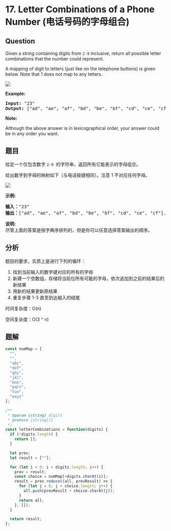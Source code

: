 # 17. Letter Combinations of a Phone Number (电话号码的字母组合)

## Question

Given a string containing digits from `2-9` inclusive, return all possible letter combinations that the number could represent.

A mapping of digit to letters (just like on the telephone buttons) is given below. Note that 1 does not map to any letters.

![](http://upload.wikimedia.org/wikipedia/commons/thumb/7/73/Telephone-keypad2.svg/200px-Telephone-keypad2.svg.png)

**Example:**

<pre><strong>Input: </strong>"23"
<strong>Output:</strong> ["ad", "ae", "af", "bd", "be", "bf", "cd", "ce", "cf"].
</pre>

**Note:**

Although the above answer is in lexicographical order, your answer could be in any order you want.

## 题目

给定一个仅包含数字 `2-9`  的字符串，返回所有它能表示的字母组合。

给出数字到字母的映射如下（与电话按键相同）。注意 1 不对应任何字母。

![](http://upload.wikimedia.org/wikipedia/commons/thumb/7/73/Telephone-keypad2.svg/200px-Telephone-keypad2.svg.png)

**示例:**

<pre><strong>输入：</strong>"23"
<strong>输出：</strong>["ad", "ae", "af", "bd", "be", "bf", "cd", "ce", "cf"].
</pre>

**说明:**  
尽管上面的答案是按字典序排列的，但是你可以任意选择答案输出的顺序。

## 分析

题目的要求，实质上是进行下列的循环：

1. 找到当前输入的数字键对应的所有的字母
2. 新建一个空数组，存储将当前位所有可能的字母，依次追加到之前的结果后的新结果
3. 用新的结果更新原结果
4. 重复步骤 1-3 直至到达输入的结尾

时间复杂度：O(n)

空间复杂度：O(3 ^ n)

## 题解

```javascript
const numMap = [
  "",
  "",
  "abc",
  "def",
  "ghi",
  "jkl",
  "mno",
  "pqrs",
  "tuv",
  "wxyz"
];

/**
 * @param {string} digits
 * @return {string[]}
 */
const letterCombinations = function(digits) {
  if (!digits.length) {
    return [];
  }

  let prev;
  let result = [""];

  for (let i = 0; i < digits.length; i++) {
    prev = result;
    const choice = numMap[+digits.charAt(i)];
    result = prev.reduce((all, prevResult) => {
      for (let j = 0; j < choice.length; j++) {
        all.push(prevResult + choice.charAt(j));
      }
      return all;
    }, []);
  }

  return result;
};
```
